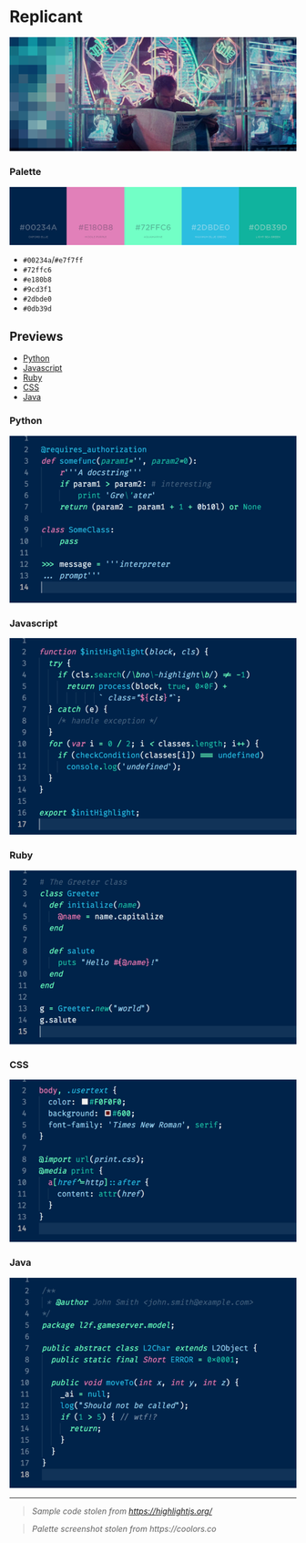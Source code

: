 # Replicant

![Blade Runner](bladerunner.png)

### Palette
![Palette](palette.png)

- `#00234a`/`#e7f7ff`
- `#72ffc6`
- `#e180b8`
- `#9cd3f1`
- `#2dbde0`
- `#0db39d`

## Previews

- [Python](#python)
- [Javascript](#javascript)
- [Ruby](#ruby)
- [CSS](#css)
- [Java](#java)

### Python

![Python](previews/python.png)

### Javascript

![Javascript](previews/js.png)

### Ruby

![Ruby](previews/ruby.png)

### CSS

![CSS](previews/css.png)


### Java

![Java](previews/java.png)

---

> _Sample code stolen from https://highlightjs.org/_

> _Palette screenshot stolen from https://coolors.co_